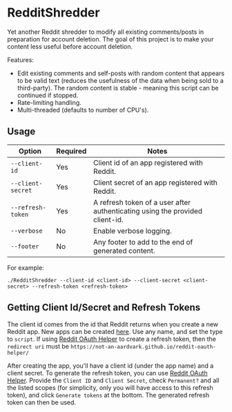 # RedditShredder

Yet another Reddit shredder to modify all existing comments/posts in preparation for account deletion. The goal of this project is to make your content less useful before account deletion.

Features:
- Edit existing comments and self-posts with random content that appears to be valid text (reduces the usefulness of the data when being sold to a third-party). The random content is stable - meaning this script can be continued if stopped.
- Rate-limiting handling.
- Multi-threaded (defaults to number of CPU's).

## Usage

| Option            | Required | Notes                                                                        |
|-------------------|----------|------------------------------------------------------------------------------|
| `--client-id`     | Yes      | Client id of an app registered with Reddit.                                  |
| `--client-secret` | Yes      | Client secret of an app registered with Reddit.                              |
| `--refresh-token` | Yes      | A refresh token of a user after authenticating using the provided client-id. |
| `--verbose`       | No       | Enable verbose logging.                                                      |
| `--footer`        | No       | Any footer to add to the end of generated content.                           |

For example:

```
./RedditShredder --client-id <client-id> --client-secret <client-secret> --refresh-token <refresh-token>
```

## Getting Client Id/Secret and Refresh Tokens

The client id comes from the id that Reddit returns when you create a new Reddit app. New apps can be created [here](https://ssl.reddit.com/prefs/apps/). Use any name, and set the type to `script`. If using [Reddit OAuth Helper](https://not-an-aardvark.github.io/reddit-oauth-helper/) to create a refresh token, then the `redirect uri` must be `https://not-an-aardvark.github.io/reddit-oauth-helper/`

After creating the app, you'll have a client id (under the app name) and a client secret. To generate the refresh token, you can use [Reddit OAuth Helper](https://not-an-aardvark.github.io/reddit-oauth-helper/). Provide the `Client ID` and `Client Secret`, check `Permanent?` and all the listed scopes (for simplicity, only you will have access to this refresh token), and click `Generate tokens` at the bottom. The generated refresh token can then be used.
